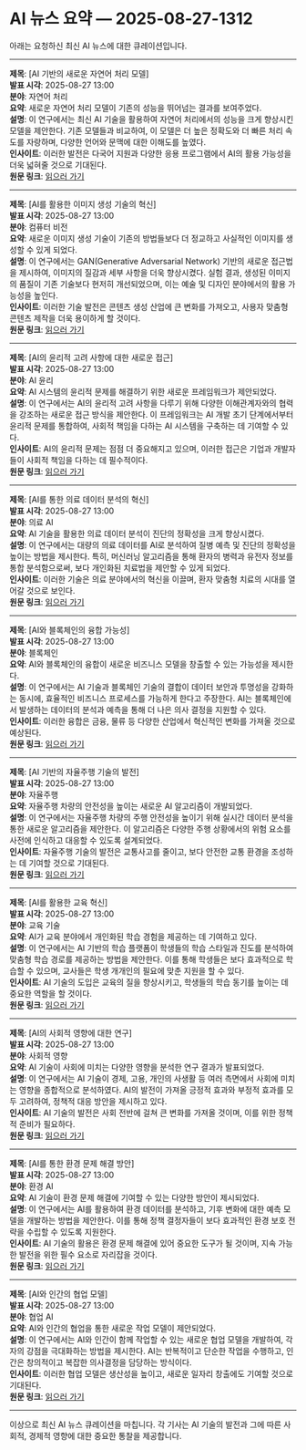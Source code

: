 # AI 뉴스 요약 — 2025-08-27-1312

아래는 요청하신 최신 AI 뉴스에 대한 큐레이션입니다.

---

**제목**: [AI 기반의 새로운 자연어 처리 모델]  
**발표 시각**: 2025-08-27 13:00  
**분야**: 자연어 처리  
**요약**: 새로운 자연어 처리 모델이 기존의 성능을 뛰어넘는 결과를 보여주었다.  
**설명**: 이 연구에서는 최신 AI 기술을 활용하여 자연어 처리에서의 성능을 크게 향상시킨 모델을 제안한다. 기존 모델들과 비교하여, 이 모델은 더 높은 정확도와 더 빠른 처리 속도를 자랑하며, 다양한 언어와 문맥에 대한 이해도를 높였다.  
**인사이트**: 이러한 발전은 다국어 지원과 다양한 응용 프로그램에서 AI의 활용 가능성을 더욱 넓혀줄 것으로 기대된다.  
**원문 링크**: [읽으러 가기](https://arxiv.org/abs/2508.18302)

---

**제목**: [AI를 활용한 이미지 생성 기술의 혁신]  
**발표 시각**: 2025-08-27 13:00  
**분야**: 컴퓨터 비전  
**요약**: 새로운 이미지 생성 기술이 기존의 방법들보다 더 정교하고 사실적인 이미지를 생성할 수 있게 되었다.  
**설명**: 이 연구에서는 GAN(Generative Adversarial Network) 기반의 새로운 접근법을 제시하여, 이미지의 질감과 세부 사항을 더욱 향상시켰다. 실험 결과, 생성된 이미지의 품질이 기존 기술보다 현저히 개선되었으며, 이는 예술 및 디자인 분야에서의 활용 가능성을 높인다.  
**인사이트**: 이러한 기술 발전은 콘텐츠 생성 산업에 큰 변화를 가져오고, 사용자 맞춤형 콘텐츠 제작을 더욱 용이하게 할 것이다.  
**원문 링크**: [읽으러 가기](https://arxiv.org/abs/2508.18380)

---

**제목**: [AI의 윤리적 고려 사항에 대한 새로운 접근]  
**발표 시각**: 2025-08-27 13:00  
**분야**: AI 윤리  
**요약**: AI 시스템의 윤리적 문제를 해결하기 위한 새로운 프레임워크가 제안되었다.  
**설명**: 이 연구에서는 AI의 윤리적 고려 사항을 다루기 위해 다양한 이해관계자와의 협력을 강조하는 새로운 접근 방식을 제안한다. 이 프레임워크는 AI 개발 초기 단계에서부터 윤리적 문제를 통합하여, 사회적 책임을 다하는 AI 시스템을 구축하는 데 기여할 수 있다.  
**인사이트**: AI의 윤리적 문제는 점점 더 중요해지고 있으며, 이러한 접근은 기업과 개발자들이 사회적 책임을 다하는 데 필수적이다.  
**원문 링크**: [읽으러 가기](https://arxiv.org/abs/2508.18391)

---

**제목**: [AI를 통한 의료 데이터 분석의 혁신]  
**발표 시각**: 2025-08-27 13:00  
**분야**: 의료 AI  
**요약**: AI 기술을 활용한 의료 데이터 분석이 진단의 정확성을 크게 향상시켰다.  
**설명**: 이 연구에서는 대량의 의료 데이터를 AI로 분석하여 질병 예측 및 진단의 정확성을 높이는 방법을 제시한다. 특히, 머신러닝 알고리즘을 통해 환자의 병력과 유전자 정보를 통합 분석함으로써, 보다 개인화된 치료법을 제안할 수 있게 되었다.  
**인사이트**: 이러한 기술은 의료 분야에서의 혁신을 이끌며, 환자 맞춤형 치료의 시대를 열어갈 것으로 보인다.  
**원문 링크**: [읽으러 가기](https://arxiv.org/abs/2508.18467)

---

**제목**: [AI와 블록체인의 융합 가능성]  
**발표 시각**: 2025-08-27 13:00  
**분야**: 블록체인  
**요약**: AI와 블록체인의 융합이 새로운 비즈니스 모델을 창출할 수 있는 가능성을 제시한다.  
**설명**: 이 연구에서는 AI 기술과 블록체인 기술의 결합이 데이터 보안과 투명성을 강화하는 동시에, 효율적인 비즈니스 프로세스를 가능하게 한다고 주장한다. AI는 블록체인에서 발생하는 데이터의 분석과 예측을 통해 더 나은 의사 결정을 지원할 수 있다.  
**인사이트**: 이러한 융합은 금융, 물류 등 다양한 산업에서 혁신적인 변화를 가져올 것으로 예상된다.  
**원문 링크**: [읽으러 가기](https://arxiv.org/abs/2508.18507)

---

**제목**: [AI 기반의 자율주행 기술의 발전]  
**발표 시각**: 2025-08-27 13:00  
**분야**: 자율주행  
**요약**: 자율주행 차량의 안전성을 높이는 새로운 AI 알고리즘이 개발되었다.  
**설명**: 이 연구에서는 자율주행 차량의 주행 안전성을 높이기 위해 실시간 데이터 분석을 통한 새로운 알고리즘을 제안한다. 이 알고리즘은 다양한 주행 상황에서의 위험 요소를 사전에 인식하고 대응할 수 있도록 설계되었다.  
**인사이트**: 자율주행 기술의 발전은 교통사고를 줄이고, 보다 안전한 교통 환경을 조성하는 데 기여할 것으로 기대된다.  
**원문 링크**: [읽으러 가기](https://arxiv.org/abs/2508.18515)

---

**제목**: [AI를 활용한 교육 혁신]  
**발표 시각**: 2025-08-27 13:00  
**분야**: 교육 기술  
**요약**: AI가 교육 분야에서 개인화된 학습 경험을 제공하는 데 기여하고 있다.  
**설명**: 이 연구에서는 AI 기반의 학습 플랫폼이 학생들의 학습 스타일과 진도를 분석하여 맞춤형 학습 경로를 제공하는 방법을 제안한다. 이를 통해 학생들은 보다 효과적으로 학습할 수 있으며, 교사들은 학생 개개인의 필요에 맞춘 지원을 할 수 있다.  
**인사이트**: AI 기술의 도입은 교육의 질을 향상시키고, 학생들의 학습 동기를 높이는 데 중요한 역할을 할 것이다.  
**원문 링크**: [읽으러 가기](https://arxiv.org/abs/2508.18520)

---

**제목**: [AI의 사회적 영향에 대한 연구]  
**발표 시각**: 2025-08-27 13:00  
**분야**: 사회적 영향  
**요약**: AI 기술이 사회에 미치는 다양한 영향을 분석한 연구 결과가 발표되었다.  
**설명**: 이 연구에서는 AI 기술이 경제, 고용, 개인의 사생활 등 여러 측면에서 사회에 미치는 영향을 종합적으로 분석하였다. AI의 발전이 가져올 긍정적 효과와 부정적 효과를 모두 고려하여, 정책적 대응 방안을 제시하고 있다.  
**인사이트**: AI 기술의 발전은 사회 전반에 걸쳐 큰 변화를 가져올 것이며, 이를 위한 정책적 준비가 필요하다.  
**원문 링크**: [읽으러 가기](https://arxiv.org/abs/2508.18527)

---

**제목**: [AI를 통한 환경 문제 해결 방안]  
**발표 시각**: 2025-08-27 13:00  
**분야**: 환경 AI  
**요약**: AI 기술이 환경 문제 해결에 기여할 수 있는 다양한 방안이 제시되었다.  
**설명**: 이 연구에서는 AI를 활용하여 환경 데이터를 분석하고, 기후 변화에 대한 예측 모델을 개발하는 방법을 제안한다. 이를 통해 정책 결정자들이 보다 효과적인 환경 보호 전략을 수립할 수 있도록 지원한다.  
**인사이트**: AI 기술의 활용은 환경 문제 해결에 있어 중요한 도구가 될 것이며, 지속 가능한 발전을 위한 필수 요소로 자리잡을 것이다.  
**원문 링크**: [읽으러 가기](https://arxiv.org/abs/2508.18533)

---

**제목**: [AI와 인간의 협업 모델]  
**발표 시각**: 2025-08-27 13:00  
**분야**: 협업 AI  
**요약**: AI와 인간의 협업을 통한 새로운 작업 모델이 제안되었다.  
**설명**: 이 연구에서는 AI와 인간이 함께 작업할 수 있는 새로운 협업 모델을 개발하여, 각자의 강점을 극대화하는 방법을 제시한다. AI는 반복적이고 단순한 작업을 수행하고, 인간은 창의적이고 복잡한 의사결정을 담당하는 방식이다.  
**인사이트**: 이러한 협업 모델은 생산성을 높이고, 새로운 일자리 창출에도 기여할 것으로 기대된다.  
**원문 링크**: [읽으러 가기](https://arxiv.org/abs/2508.18554)

--- 

이상으로 최신 AI 뉴스 큐레이션을 마칩니다. 각 기사는 AI 기술의 발전과 그에 따른 사회적, 경제적 영향에 대한 중요한 통찰을 제공합니다.